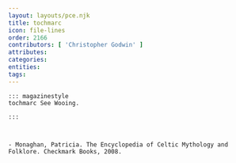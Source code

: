 ```yaml
---
layout: layouts/pce.njk
title: tochmarc
icon: file-lines
order: 2166
contributors: [ 'Christopher Godwin' ]
attributes:
categories:
entities:
tags:
---
```

``` tab [group1:Info]
::: magazinestyle
tochmarc See Wooing.

:::
```
``` tab [group1:Attributes]
```
``` tab [group1:Entities]
```
``` tab [group1:Sources]
- Monaghan, Patricia. The Encyclopedia of Celtic Mythology and Folklore. Checkmark Books, 2008.
```
